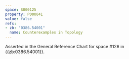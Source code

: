 ```yaml
---
space: S000125
property: P000041
value: false
refs:
- zb: "0386.54001"
  name: Counterexamples in Topology
---
```


Asserted in the General Reference Chart for space #128 in
{{zb:0386.54001}}.
